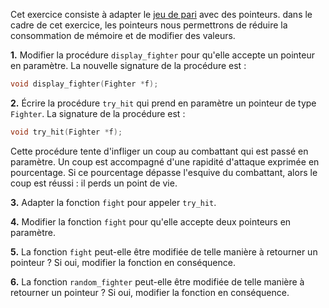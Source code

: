 Cet exercice consiste à adapter le [jeu de pari](../02-jeu-de-pari/README.md)
avec des pointeurs.
dans le cadre de cet exercice, les pointeurs nous permettrons de réduire la
consommation de mémoire et de modifier des valeurs.

**1.** Modifier la procédure `display_fighter` pour qu'elle accepte un pointeur
en paramètre.
La nouvelle signature de la procédure est :

```c
void display_fighter(Fighter *f);
```

**2.** Écrire la procédure `try_hit` qui prend en paramètre un pointeur de type
`Fighter`.
La signature de la procédure est :

```c
void try_hit(Fighter *f);
```

Cette procédure tente d'infliger un coup au combattant qui est passé en
paramètre.
Un coup est accompagné d'une rapidité d'attaque exprimée en pourcentage.
Si ce pourcentage dépasse l'esquive du combattant, alors le coup est réussi : il
perds un point de vie.

**3.** Adapter la fonction `fight` pour appeler `try_hit`.

**4.** Modifier la fonction `fight` pour qu'elle accepte deux pointeurs en
paramètre.

**5.** La fonction `fight` peut-elle être modifiée de telle manière à retourner
un pointeur ?
Si oui, modifier la fonction en conséquence.

**6.** La fonction `random_fighter` peut-elle être modifiée de telle manière à
retourner un pointeur ?
Si oui, modifier la fonction en conséquence.
